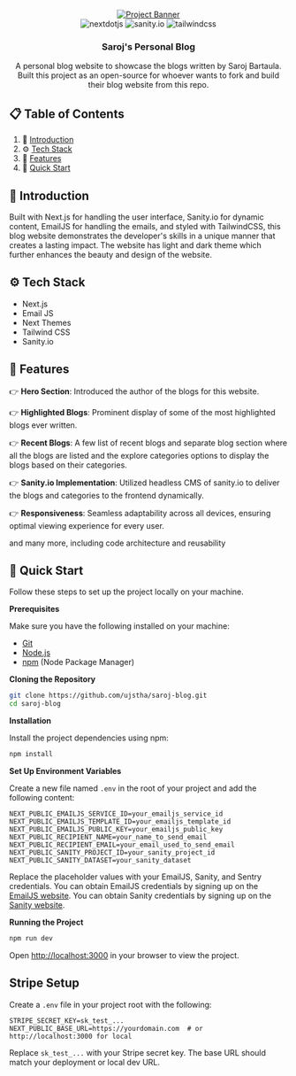 <div align="center">
  <br />
    <a href="https://sarojbartaula.com" target="_blank">
      <img src="https://github.com/user-attachments/assets/427fbdad-f63e-44f5-a350-87c98a33bb49" alt="Project Banner">
    </a>
  <br />

  <div>
    <img src="https://img.shields.io/badge/-Next_JS-black?style=for-the-badge&logoColor=white&logo=nextdotjs&color=000000" alt="nextdotjs" />
    <img src="https://img.shields.io/badge/-Sanity.io-red?style=for-the-badge&logoColor=white&logo=sanity&color=f77769" alt="sanity.io" />
    <img src="https://img.shields.io/badge/-Tailwind_CSS-black?style=for-the-badge&logoColor=white&logo=tailwindcss&color=06B6D4" alt="tailwindcss" />
  </div>

  <h3 align="center">Saroj's Personal Blog</h3>

  <div align="center">
   A personal blog website to showcase the blogs written by Saroj Bartaula. Built this project as an open-source for whoever wants to fork and build their blog website from this repo.
  </div>
</div>

## 📋 <a name="table">Table of Contents</a>

1. 🤖 [Introduction](#introduction)
2. ⚙️ [Tech Stack](#tech-stack)
3. 🔋 [Features](#features)
4. 🤸 [Quick Start](#quick-start)

## <a name="introduction">🤖 Introduction</a>

Built with Next.js for handling the user interface, Sanity.io for dynamic content, EmailJS for handling the emails, and styled with TailwindCSS, this blog website demonstrates the developer's skills in a unique manner that creates a lasting impact. The website has light and dark theme which further enhances the beauty and design of the website.

## <a name="tech-stack">⚙️ Tech Stack</a>

- Next.js
- Email JS
- Next Themes
- Tailwind CSS
- Sanity.io

## <a name="features">🔋 Features</a>

👉 **Hero Section**: Introduced the author of the blogs for this website.

👉 **Highlighted Blogs**: Prominent display of some of the most highlighted blogs ever written.

👉 **Recent Blogs**: A few list of recent blogs and separate blog section where all the blogs are listed and the explore categories options to display the blogs based on their categories.

👉 **Sanity.io Implementation**: Utilized headless CMS of sanity.io to deliver the blogs and categories to the frontend dynamically.

👉 **Responsiveness**: Seamless adaptability across all devices, ensuring optimal viewing experience for every user.

and many more, including code architecture and reusability

## <a name="quick-start">🤸 Quick Start</a>

Follow these steps to set up the project locally on your machine.

**Prerequisites**

Make sure you have the following installed on your machine:

- [Git](https://git-scm.com/)
- [Node.js](https://nodejs.org/en)
- [npm](https://www.npmjs.com/) (Node Package Manager)

**Cloning the Repository**

```bash
git clone https://github.com/ujstha/saroj-blog.git
cd saroj-blog
```

**Installation**

Install the project dependencies using npm:

```bash
npm install
```

**Set Up Environment Variables**

Create a new file named `.env` in the root of your project and add the following content:

```env
NEXT_PUBLIC_EMAILJS_SERVICE_ID=your_emailjs_service_id
NEXT_PUBLIC_EMAILJS_TEMPLATE_ID=your_emailjs_template_id
NEXT_PUBLIC_EMAILJS_PUBLIC_KEY=your_emailjs_public_key
NEXT_PUBLIC_RECIPIENT_NAME=your_name_to_send_email
NEXT_PUBLIC_RECIPIENT_EMAIL=your_email_used_to_send_email
NEXT_PUBLIC_SANITY_PROJECT_ID=your_sanity_project_id
NEXT_PUBLIC_SANITY_DATASET=your_sanity_dataset
```

Replace the placeholder values with your EmailJS, Sanity, and Sentry credentials. You can obtain EmailJS credentials by signing up on the [EmailJS website](https://www.emailjs.com/).
You can obtain Sanity credentials by signing up on the [Sanity website](https://www.sanity.io/).

**Running the Project**

```bash
npm run dev
```

Open [http://localhost:3000](http://localhost:3000) in your browser to view the project.

## Stripe Setup

Create a `.env` file in your project root with the following:

```
STRIPE_SECRET_KEY=sk_test_...
NEXT_PUBLIC_BASE_URL=https://yourdomain.com  # or http://localhost:3000 for local
```

Replace `sk_test_...` with your Stripe secret key. The base URL should match your deployment or local dev URL.

